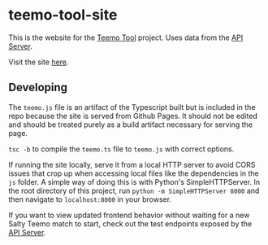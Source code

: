 # teemo-tool-site

This is the website for the [Teemo Tool](https://github.com/michaelmdresser/teemo-tool) project. Uses data from the [API Server](https://github.com/michaelmdresser/teemo-tool-api).

Visit the site [here](https://teemotool.com).

## Developing

The `teemo.js` file is an artifact of the Typescript built but is included in the repo because the site is served from Github Pages. It should not be edited and should be treated purely as a build artifact necessary for serving the page.

`tsc -b` to compile the `teemo.ts` file to `teemo.js` with correct options.

If running the site locally, serve it from a local HTTP server to avoid CORS issues that crop up when accessing local files like the dependencies in the `js` folder. A simple way of doing this is with Python's SimpleHTTPServer. In the root directory of this project, run `python -m SimpleHTTPServer 8000` and then navigate to `localhost:8000` in your browser.

If you want to view updated frontend behavior without waiting for a new Salty Teemo match to start, check out the test endpoints exposed by the [API Server](https://github.com/michaelmdresser/teemo-tool-api).
